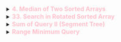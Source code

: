 


<details id="4. Median of Two Sorted Arrays">
<summary> 
<span style="color:pink;font-size:16px;font-weight:bold">4. Median of Two Sorted Arrays
</span>
</summary>

https://leetcode.com/problems/median-of-two-sorted-arrays/description/

Given two sorted arrays nums1 and nums2 of size m and n respectively, return the median of the two sorted arrays.

The overall run time complexity should be O(log (m+n)).

 

Example 1:

Input: nums1 = [1,3], nums2 = [2]
Output: 2.00000
Explanation: merged array = [1,2,3] and median is 2.
Example 2:

Input: nums1 = [1,2], nums2 = [3,4]
Output: 2.50000
Explanation: merged array = [1,2,3,4] and median is (2 + 3) / 2 = 2.5.
 

Constraints:

nums1.length == m
nums2.length == n
0 <= m <= 1000
0 <= n <= 1000
1 <= m + n <= 2000
-106 <= nums1[i], nums2[i] <= 106

    Strategry:

    We need to find the median, the middle element. We will divide the 2 arrays in 2 parts each. 
    We will try to fix the size of 1st part of 1st array. This will fix all the other parameters like the size of 2nd part of 1st array, the size of 1st and 2nd part of the 2nd array. We will use 4 corner elements to run the Binary search 

    A1, A2, A3 ||  A4, A5

        B1, B2 ||  B3, B4
    


```java
// Bruteforce O(n+m)
class Solution {
    public double findMedianSortedArrays(int[] nums1, int[] nums2) {
        int size1 = nums1.length;
        int size2 = nums2.length;
        int index_1 = 0;
        int index_2 = 0;

        int first_median_index = -1;
        int second_median_index = -1;

        int median1 = -1;
        int median2 = -1;

        if ((size1 + size2) % 2 == 0) {
            first_median_index = (size1 + size2) / 2 - 1;
            second_median_index = (size1 + size2) / 2;
        } else {
            first_median_index = (size1 + size2) / 2;
        }

        while (index_1 < size1 && index_2 < size2) {
            if (index_1 + index_2 == first_median_index) {
                median1 = nums1[index_1] < nums2[index_2] ? nums1[index_1] : nums2[index_2];
            } else if (index_1 + index_2 == second_median_index) {
                median2 = nums1[index_1] < nums2[index_2] ? nums1[index_1] : nums2[index_2];
            }
            if (nums1[index_1] < nums2[index_2]) {
                index_1++;
            } else {
                index_2++;
            }
        }

        while (index_1 < size1) {
             if (index_1 + index_2 == first_median_index) {
                median1 = nums1[index_1];
            } else if (index_1 + index_2 == second_median_index) {
                median2 = nums1[index_1];
            }
            index_1++;
        }
        
        while (index_2 < size2) {
             if (index_1 + index_2 == first_median_index) {
                median1 = nums2[index_2];
            } else if (index_1 + index_2 == second_median_index) {
                median2 = nums2[index_2];
            }
            index_2++;
        }

        if((size1+size2)%2 == 0){
            return (median1+median2)/2.0;
        }
        return median1 * 1.0;
    }
}
```

```java
// Optimized 
class Solution {
    public double findMedianSortedArrays(int[] nums1, int[] nums2) {
        int n = nums1.length;
        int m = nums2.length;

        if (n > m)
            return findMedianSortedArrays(nums2, nums1);

        /*
         * i would like to divide the arrays in 2 pieces each
         * The first piece will be of length [(m+n+1)/2] and the second pieces combined
         * will be [m+n - (m+n+1)/2]
         * int partA=(m+n+1)/2
         * int partB=m+n - (m+n+1)/2
         */
        
        int l = 0;
        int r = n;

        while (l <= r) {
            int partition1  = l + (r - l) / 2; // mid
            int partition2  = (m + n + 1) / 2 - partition1;

            // Value of partition can be 
            
            // left side waale
            int leftMax1  = partition1  == 0 ? Integer.MIN_VALUE : nums1[partition1  - 1]; // 1
            int leftMax2  = partition2  == 0 ? Integer.MIN_VALUE : nums2[partition2  - 1]; // 3

            // right side waale
            int rightMin1  = partition1  == n ? Integer.MAX_VALUE : nums1[partition1 ]; // 2
            int rightMin2  = partition2  == m ? Integer.MAX_VALUE : nums2[partition2 ]; // MAX

            if (leftMax1  <= rightMin2  && leftMax2  <= rightMin1 ) {
                if ((m + n) % 2 == 1) {
                    return Math.max(leftMax1 , leftMax2 );
                } else {
                    return (Math.max(leftMax1 , leftMax2 ) + Math.min(rightMin1 , rightMin2 )) / 2.0;
                }
            }
            if (leftMax1  > rightMin2 ) {
                r = partition1  - 1;
            } else {
                l = partition1  + 1;
            }
        }
        return -1;
    }
}
```
</details>






<details id="33. Search in Rotated Sorted Array">
<summary> 
<span style="color:pink;font-size:16px;font-weight:bold">33. Search in Rotated Sorted Array
</span>
</summary>

https://leetcode.com/problems/search-in-rotated-sorted-array/description/

There is an integer array nums sorted in ascending order (with distinct values).

Prior to being passed to your function, nums is possibly rotated at an unknown pivot index k (1 <= k < nums.length) such that the resulting array is [nums[k], nums[k+1], ..., nums[n-1], nums[0], nums[1], ..., nums[k-1]] (0-indexed). For example, [0,1,2,4,5,6,7] might be rotated at pivot index 3 and become [4,5,6,7,0,1,2].

Given the array nums after the possible rotation and an integer target, return the index of target if it is in nums, or -1 if it is not in nums.

You must write an algorithm with O(log n) runtime complexity.

 

Example 1:

Input: nums = [4,5,6,7,0,1,2], target = 0
Output: 4
Example 2:

Input: nums = [4,5,6,7,0,1,2], target = 3
Output: -1
Example 3:

Input: nums = [1], target = 0
Output: -1
 

Constraints:

1 <= nums.length <= 5000
-104 <= nums[i] <= 104
All values of nums are unique.
nums is an ascending array that is possibly rotated.
-104 <= target <= 104



```java
```



why we compare nums[mid] with nums[r] in finding the pivot element of a rotated sorted array?
Let's break this down step by step:

First, let's understand what we're looking for. In a rotated sorted array like [4,5,6,7,0,1,2], we're trying to find the smallest element (0 in this case), which is our pivot.
Now, let's analyze why comparing with right (nums[r]) works:
CopyOriginal array: [4,5,6,7,0,1,2]
                    ↑     ↑     ↑
                    l    mid    r

When nums[mid] > nums[r]: (6 > 2)
- This means mid is in the left portion of the rotated array
- The pivot must be to the right of mid
- So we can safely do l = mid + 1

If we tried to compare with left (nums[l]), it wouldn't work reliably. Here's why:
CopyCase 1: [4,5,6,7,0,1,2]
            ↑     ↑
            l    mid
nums[mid] > nums[l] (6 > 4)

Case 2: [6,7,0,1,2,4,5]
        ↑     ↑
        l    mid
nums[mid] < nums[l] (1 < 6)

The problem with comparing with nums[l] is:

When nums[mid] > nums[l], the pivot could be either to the left OR right of mid
When nums[mid] < nums[l], the pivot could also be either to the left OR right of mid
There's no reliable way to determine which half to eliminate


However, comparing with nums[r] always gives us a definite answer:

If nums[mid] > nums[r]: pivot MUST be to the right
If nums[mid] ≤ nums[r]: pivot MUST be at mid or to the left



Here's a visualization of different cases:
CopyCase 1: [4,5,6,7,0,1,2]  // Rotated array
            ↑     ↑     ↑
            l    mid    r
nums[mid] > nums[r] (6 > 2) => pivot is to the right

Case 2: [6,7,0,1,2,4,5]  // Different rotation
         ↑     ↑     ↑
         l    mid    r
nums[mid] ≤ nums[r] (1 ≤ 5) => pivot is at mid or to the left

Case 3: [2,4,5,6,7,0,1]  // Another rotation
         ↑     ↑     ↑
         l    mid    r
nums[mid] > nums[r] (6 > 1) => pivot is to the right
Therefore, comparing with nums[r] gives us a reliable way to determine which half of the array to eliminate in our binary search, while comparing with nums[l] doesn't provide this guarantee.
A key principle in binary search is that we need a reliable way to eliminate half of the search space in each iteration. The comparison with nums[r] provides exactly that, while comparison with nums[l] doesn't.



What about if you want to find the largest element?

Yes, that's a great observation! When finding the largest element in a rotated sorted array, comparing nums[mid] with nums[l] works better. Let me explain why:

First, let's understand what we're looking for. In a rotated sorted array like [4,5,6,7,0,1,2], we're trying to find the largest element (7 in this case).
Here's how comparing with left (nums[l]) works for finding the maximum:

javaCopyprivate int findMax(int[] nums) {
    int l = 0, r = nums.length - 1;
    
    while (l < r) {
        int mid = l + (r - l) / 2;
        
        if (nums[mid] >= nums[l]) {
            // Maximum must be in the right portion or at mid
            // We keep mid as a candidate
            l = mid;
        } else {
            // Maximum must be in the left portion
            r = mid - 1;
        }
    }
    return nums[l];
}
Let's analyze why this works:
CopyCase 1: [4,5,6,7,0,1,2]
         ↑     ↑     
         l    mid    
nums[mid] >= nums[l] (6 >= 4)
- This means mid is in ascending sequence from l
- Maximum could be at mid or to the right
- So we do l = mid (keeping mid as candidate)

Case 2: [6,7,0,1,2,4,5]
         ↑     ↑     
         l    mid    
nums[mid] < nums[l] (1 < 6)
- This means we've crossed the rotation point
- Maximum must be to the left of mid
- So we do r = mid - 1

Case 3: [2,4,5,6,7,0,1]
         ↑     ↑     
         l    mid    
nums[mid] >= nums[l] (6 >= 2)
- Ascending sequence from l to mid
- Maximum could be at mid or to the right
- So we do l = mid
The key difference between finding minimum (pivot) and maximum:

For minimum (pivot):

javaCopyif (nums[mid] > nums[r]) {
    l = mid + 1;  // pivot is to the right
} else {
    r = mid;      // pivot is at mid or to the left
}

For maximum:

javaCopyif (nums[mid] >= nums[l]) {
    l = mid;      // max is at mid or to the right
} else {
    r = mid - 1;  // max is to the left
}
This pattern emerges because:

The minimum (pivot) element is where the descending step happens in the array
The maximum element is right before the descending step
By comparing with left for maximum, we can tell if we're still in the ascending sequence
By comparing with right for minimum, we can tell if we've passed the descending step

So you're absolutely correct - the comparison point (left vs right) changes based on whether we're looking for the maximum or minimum element in the rotated sorted array!




</details>



<details id="Sum of Query II (Segment Tree)">
<summary> 
<span style="color:pink;font-size:16px;font-weight:bold">Sum of Query II (Segment Tree)
</span>
</summary>

https://www.geeksforgeeks.org/problems/sum-of-query-ii5310/1

You are given an array arr[] of n integers and q queries in an array queries[] of length 2*q containing l, r pair for all q queries. You need to compute the following sum over q queries.

Note : Array is 1-Indexed.

Examples :

Input: n = 4, arr = {1, 2, 3, 4}, q = 2, queries = {1, 4, 2, 3}
Output: 10 5
Explaination: In the first query we need sum from 1 to 4 which is 1+2+3+4 = 10. In the second query we need sum from 2 to 3 which is 2 + 3 = 5.
Input: n = 5, arr = {26, 30, 48, 29, 8}, q = 2, queries = {4, 4, 2, 3}
Output: 29 78
Explaination: In the first query we need sum from 4 to 4 which is 29. In the second query we need sum from 2 to 3 which is 30 + 48 = 78.
Your Task:
You don't need to read input or print anything. Your task is to complete the function querySum() which takes n, arr, q and queries as input parameters and returns the answer for all the queries.

Expected Time Complexity: O(n+q)
Expected Auxiliary Space: O(n)

Constraints:
1 ≤ n, q ≤ 105
1 ≤ arri ≤ 103
1 ≤ l ≤ r ≤ n


```java


// Segment Tree Solution

class Solution {
    List<Integer> querySum(int arraySize, int arr[], int queryCount, int queries[]) {
        // Build the segment tree
        int[] segmentTree = new int[4 * arraySize];
        buildSegmentTree(arr, 0, arraySize - 1, segmentTree, 0);

        // Prepare the result list
        List<Integer> resultSums = new ArrayList<>();

        // Process each query
        for (int i = 0; i < 2 * queryCount; i += 2) {
            int queryLeft = queries[i] - 1;  // Convert 1-indexed to 0-indexed
            int queryRight = queries[i + 1] - 1;
            resultSums.add(rangeQuery(0, arraySize - 1, queryLeft, queryRight, segmentTree, 0));
        }

        return resultSums;
    }

    // Build the segment tree
    void buildSegmentTree(int[] inputArray, int segmentStart, int segmentEnd, int[] segmentTree, int treeIndex) {
        if (segmentStart == segmentEnd) {
            segmentTree[treeIndex] = inputArray[segmentStart];
            return;
        }

        int mid = segmentStart + (segmentEnd - segmentStart) / 2;
        buildSegmentTree(inputArray, segmentStart, mid, segmentTree, 2 * treeIndex + 1);
        buildSegmentTree(inputArray, mid + 1, segmentEnd, segmentTree, 2 * treeIndex + 2);

        segmentTree[treeIndex] = segmentTree[2 * treeIndex + 1] + segmentTree[2 * treeIndex + 2];
    }

    // Query the segment tree for the range sum
    int rangeQuery(int segmentStart, int segmentEnd, int queryLeft, int queryRight, int[] segmentTree, int treeIndex) {
        // Completely outside the range
        if (segmentStart > queryRight || segmentEnd < queryLeft) {
            return 0;
        }

        // Completely inside the range
        if (segmentStart >= queryLeft && segmentEnd <= queryRight) {
            return segmentTree[treeIndex];
        }

        // Partially overlapping range
        int mid = segmentStart + (segmentEnd - segmentStart) / 2;
        return rangeQuery(segmentStart, mid, queryLeft, queryRight, segmentTree, 2 * treeIndex + 1) +
               rangeQuery(mid + 1, segmentEnd, queryLeft, queryRight, segmentTree, 2 * treeIndex + 2);
    }
}


```
</details>




<details id="Range Minimum Query">
<summary> 
<span style="color:pink;font-size:16px;font-weight:bold">Range Minimum Query
</span>
</summary>

https://www.geeksforgeeks.org/problems/range-minimum-query/1

Given an array A[ ] and its size N your task is to complete two functions  a constructST  function which builds the segment tree  and a function RMQ which finds range minimum query in a range [a,b] of the given array.

Input:
The task is to complete two functions constructST and RMQ.
The constructST function builds the segment tree and takes two arguments the array A[ ] and the size of the array N.
It returns a pointer to the first element of the segment tree array.
The RMQ function takes 4 arguments the first being the segment tree st constructed, second being the size N and then third and forth arguments are the range of query a and b. The function RMQ returns the min of the elements in the array from index range a and b. There are multiple test cases. For each test case, this method will be called individually.

Output:
The function RMQ should return the min element in the array from range a to b.

Example:

Input (To be used only for expected output) 
1
4
1 2 3 4
2
0 2 2 3
Output
1 3
Explanation
1. For query 1 ie 0 2 the element in this range are 1 2 3 
   and the min element is 1. 
2. For query 2 ie 2 3 the element in this range are 3 4 
   and the min element is 3.
Constraints:
1<=T<=100
1<=N<=10^3+1

1<=A[i]<=10^9
1<=Q(no of queries)<=10000
0<=a<=b




```java
class GfG
{
    static int st[];
    
    public static int[] constructST(int arr[], int n)
    {
          // Build the segment tree
        int[] segmentTree = new int[4 * n]; // Correct size allocation
        buildSegmentTree(arr, 0, n - 1, segmentTree, 0);
        return segmentTree;
    }
    
    // Build the segment tree
    static void buildSegmentTree(int[] inputArray, int segmentStart, int segmentEnd, int[] segmentTree, int treeIndex) {
        if (segmentStart == segmentEnd) {
            segmentTree[treeIndex] = inputArray[segmentStart];
            return;
        }

        int mid = segmentStart + (segmentEnd - segmentStart) / 2;
        buildSegmentTree(inputArray, segmentStart, mid, segmentTree, 2 * treeIndex + 1);
        buildSegmentTree(inputArray, mid + 1, segmentEnd, segmentTree, 2 * treeIndex + 2);

        segmentTree[treeIndex] = Math.min(segmentTree[2 * treeIndex + 1], segmentTree[2 * treeIndex + 2]);
    }
    
    /* The functions returns the
      min element in the range
      from l and r */
       public static int RMQ(int segmentTree[], int n, int l, int r) {
        return rangeQuery(0, n - 1, l, r, segmentTree, 0);
    }

    static int rangeQuery(int segmentStart, int segmentEnd, int queryLeft, int queryRight, int[] segmentTree, int treeIndex) {
        // Completely outside the range
        if (segmentStart > queryRight || segmentEnd < queryLeft) {
            return Integer.MAX_VALUE;
        }

        // Completely inside the range
        if (segmentStart >= queryLeft && segmentEnd <= queryRight) {
            return segmentTree[treeIndex];
        }

        // Partially overlapping range
        int mid = segmentStart + (segmentEnd - segmentStart) / 2;
        return Math.min(rangeQuery(segmentStart, mid, queryLeft, queryRight, segmentTree, 2 * treeIndex + 1),
                rangeQuery(mid + 1, segmentEnd, queryLeft, queryRight, segmentTree, 2 * treeIndex + 2));
    }
    
    
}
```
</details>


<!--



<details id="236. Lowest Common Ancestor of a Binary Tree">
<summary> 
<span style="color:pink;font-size:16px;font-weight:bold">236. Lowest Common Ancestor of a Binary Tree
</span>
</summary>

```java
```
</details> -->